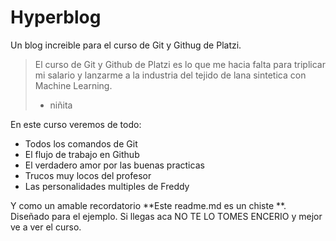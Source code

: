 # Hyperblog 
Un blog increible para el curso de Git y Githug de Platzi.
> El curso de Git y Github de Platzi es lo que me hacia falta para triplicar mi salario y lanzarme a la industria del tejido de lana sintetica con Machine Learning.
> - niñita 

En este curso veremos de todo:
* Todos los comandos de Git
* El flujo de trabajo en Github
* El verdadero amor por las buenas practicas
* Trucos muy locos del profesor
* Las personalidades multiples de Freddy

Y como un amable recordatorio **Este readme.md es un chiste **. Diseñado para el ejemplo. Si llegas aca NO TE LO TOMES ENCERIO y mejor ve a ver el curso.